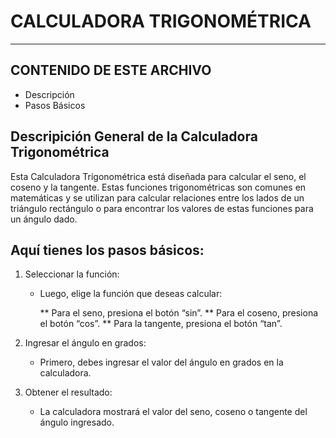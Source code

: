 # CALCULADORA TRIGONOMÉTRICA
___

## CONTENIDO DE ESTE ARCHIVO

* Descripción
* Pasos Básicos


## Descripición General de la Calculadora Trigonométrica

Esta Calculadora Trigonométrica está diseñada para calcular el seno, el coseno
y la tangente. Estas funciones trigonométricas son comunes en matemáticas y se 
utilizan para calcular relaciones entre los lados de un triángulo rectángulo o 
para encontrar los valores de estas funciones para un ángulo dado. 

## Aquí tienes los pasos básicos:

1. Seleccionar la función:
    * Luego, elige la función que deseas calcular:
      
        ** Para el seno, presiona el botón “sin”.
        ** Para el coseno, presiona el botón “cos”.
        ** Para la tangente, presiona el botón “tan”.

2. Ingresar el ángulo en grados:
    * Primero, debes ingresar el valor del ángulo en grados en la calculadora.

3. Obtener el resultado:
    * La calculadora mostrará el valor del seno, coseno o tangente del ángulo ingresado.

